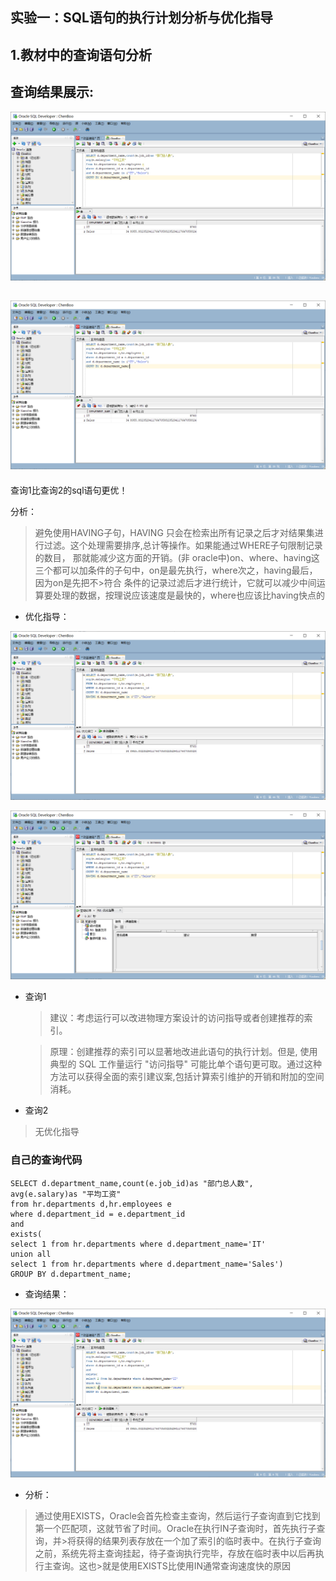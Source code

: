 ## 实验一：SQL语句的执行计划分析与优化指导

## 1.教材中的查询语句分析

查询结果展示:
---
![查询1结果](./img/1.png)

![查询2结果](./img/2.png)
---

查询1比查询2的sql语句更优！

分析：
>避免使用HAVING子句，HAVING 只会在检索出所有记录之后才对结果集进行过滤。这个处理需要排序,总计等操作。如果能通过WHERE子句限制记录的数目，
>那就能减少这方面的开销。(非 oracle中)on、where、having这三个都可以加条件的子句中，on是最先执行，where次之，having最后，因为on是先把不>符合 条件的记录过滤后才进行统计，它就可以减少中间运算要处理的数据，按理说应该速度是最快的，where也应该比having快点的

- 优化指导：

![查询1结果](./img/3.png)

![查询2结果](./img/4.png)


- 查询1

    >建议：考虑运行可以改进物理方案设计的访问指导或者创建推荐的索引。

    >原理：创建推荐的索引可以显著地改进此语句的执行计划。但是, 使用典型的 SQL 工作量运行 "访问指导" 可能比单个语句更可取。通过这种方法可以获得全面的索引建议案,包括计算索引维护的开销和附加的空间消耗。

- 查询2
>无优化指导

### 自己的查询代码

``` SQL语句
SELECT d.department_name,count(e.job_id)as "部门总人数",
avg(e.salary)as "平均工资"
from hr.departments d,hr.employees e
where d.department_id = e.department_id
and 
exists( 
select 1 from hr.departments where d.department_name='IT'
union all 
select 1 from hr.departments where d.department_name='Sales')
GROUP BY d.department_name;
```

- 查询结果：

![查询结果](./img/5.png)


- 分析：
>通过使用EXISTS，Oracle会首先检查主查询，然后运行子查询直到它找到第一个匹配项，这就节省了时间。Oracle在执行IN子查询时，首先执行子查询，并>将获得的结果列表存放在一个加了索引的临时表中。在执行子查询之前，系统先将主查询挂起，待子查询执行完毕，存放在临时表中以后再执行主查询。这也>就是使用EXISTS比使用IN通常查询速度快的原因
